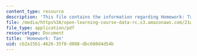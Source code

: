 ```yaml
---
content_type: resource
description: 'This file contains the information regarding Homework: Tan.'
file: /media/https%3A/open-learning-course-data-rc.s3.amazonaws.com/21w-022-03-writing-and-experience-reading-and-writing-autobiography-spring-2014/cb2a15b1462635f8d088dbc680d4d54b_MIT21W_022_03S14_0220.pdf
file_type: application/pdf
resourcetype: Document
title: 'Homework: Tan'
uid: cb2a15b1-4626-35f8-d088-dbc680d4d54b
---
```

